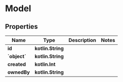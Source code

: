 
# Model

## Properties
Name | Type | Description | Notes
------------ | ------------- | ------------- | -------------
**id** | **kotlin.String** |  | 
**&#x60;object&#x60;** | **kotlin.String** |  | 
**created** | **kotlin.Int** |  | 
**ownedBy** | **kotlin.String** |  | 




